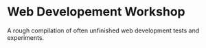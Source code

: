 # Web Developement Workshop

A rough compilation of often unfinished web development tests and experiments.